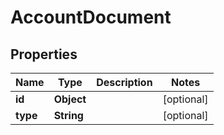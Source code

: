 

# AccountDocument


## Properties

| Name | Type | Description | Notes |
|------------ | ------------- | ------------- | -------------|
|**id** | **Object** |  |  [optional] |
|**type** | **String** |  |  [optional] |



